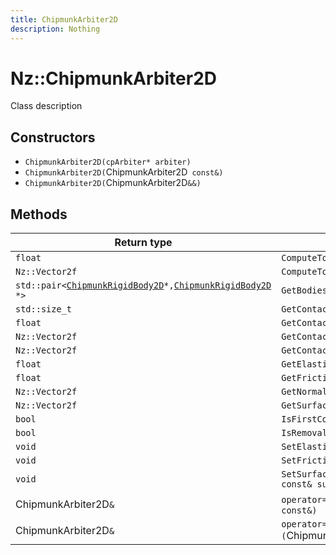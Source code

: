 ```yaml
---
title: ChipmunkArbiter2D
description: Nothing
---
```


# Nz::ChipmunkArbiter2D

Class description

## Constructors

- `ChipmunkArbiter2D(cpArbiter* arbiter)`
- `ChipmunkArbiter2D(`ChipmunkArbiter2D` const&)`
- `ChipmunkArbiter2D(`ChipmunkArbiter2D`&&)`

## Methods

| Return type | Signature |
| ----------- | --------- |
| `float` | `ComputeTotalKinematicEnergy()` |
| `Nz::Vector2f` | `ComputeTotalImpulse()` |
| `std::pair<`[`ChipmunkRigidBody2D`](documentation/generated/ChipmunkPhysics2D/ChipmunkRigidBody2D.md)` *, `[`ChipmunkRigidBody2D`](documentation/generated/ChipmunkPhysics2D/ChipmunkRigidBody2D.md)` *>` | `GetBodies()` |
| `std::size_t` | `GetContactCount()` |
| `float` | `GetContactDepth(std::size_t i)` |
| `Nz::Vector2f` | `GetContactPointA(std::size_t i)` |
| `Nz::Vector2f` | `GetContactPointB(std::size_t i)` |
| `float` | `GetElasticity()` |
| `float` | `GetFriction()` |
| `Nz::Vector2f` | `GetNormal()` |
| `Nz::Vector2f` | `GetSurfaceVelocity()` |
| `bool` | `IsFirstContact()` |
| `bool` | `IsRemoval()` |
| `void` | `SetElasticity(float elasticity)` |
| `void` | `SetFriction(float friction)` |
| `void` | `SetSurfaceVelocity(Nz::Vector2f const& surfaceVelocity)` |
| ChipmunkArbiter2D`&` | `operator=(`ChipmunkArbiter2D` const&)` |
| ChipmunkArbiter2D`&` | `operator=(`ChipmunkArbiter2D`&&)` |
